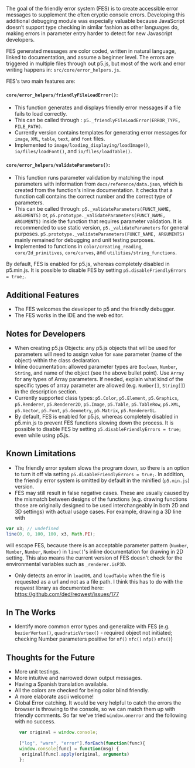 The goal of the friendly error system (FES) is to create accessible error messages to supplement the often cryptic console errors. Developing this additional debugging module was especially valuable because JavaScript doesn’t support type checking in similar fashion as other languages do, making errors in parameter entry harder to detect for new Javascript developers. 

FES generated messages are color coded, written in natural language, linked to documentation, and assume a beginner level. The errors are triggered in multiple files through out p5.js, but most of the work and error writing happens in: `src/core/error_helpers.js`.  

FES's two main features are:
#### `core/error_helpers/friendlyFileLoadError()`: 
* This function generates and displays friendly error messages if a file fails to load correctly. 
* This can be called through : `p5._friendlyFileLoadError(ERROR_TYPE, FILE_PATH)`.
* Currently version contains templates for generating error messages for `image`, `XML`, `table`, `text`, and `font` files.
* Implemented to `image/loading_displaying/loadImage()`, `io/files/loadFont()`, and `io/files/loadTable()`.

#### `core/error_helpers/validateParameters()`:
* This function runs parameter validation by matching the input parameters with information from `docs/reference/data.json`, which is created from the function's inline documentation. It checks that a function call contains the correct number and the correct type of parameters. 
* This can be called through: `p5._validateParameters(FUNCT_NAME, ARGUMENTS)` 
or, `p5.prototype._validateParameters(FUNCT_NAME, ARGUMENTS)` inside the function that requires parameter validation. It is recommended to use static version, `p5._validateParameters` for general purposes. `p5.prototype._validateParameters(FUNCT_NAME, ARGUMENTS)` mainly remained for debugging and unit testing purposes.
* Implemented to functions in `color/creating_reading`, `core/2d_primitives`, `core/curves`, and `utilities/string_functions`. 

By default, FES is enabled for p5.js, whereas completely disabled in p5.min.js. It is possible to disable FES by setting `p5.disableFriendlyErrors = true;`.

## Additional Features
* The FES welcomes the developer to p5 and the friendly debugger. 
* The FES works in the IDE and the web editor. 

## Notes for Developers
* When creating p5.js Objects: any p5.js objects that will be used for parameters will need to assign value for `name` parameter (name of the object) within the class declaration.
* Inline documentation: allowed parameter types are `Boolean`, `Number`, `String`, and name of the object (see the above bullet point). Use `Array` for any types of Array parameters. If needed, explain what kind of the specific types of array parameter are allowed (e.g. `Number[]`, `String[]`) in the description section.
* Currently supported class types: `p5.Color`, `p5.Element`, `p5.Graphics`, `p5.Renderer`, `p5.Renderer2D`, `p5.Image`, `p5.Table`, `p5.TableRow`, `p5.XML`, `p5.Vector`, `p5.Font`, `p5.Geometry`, `p5.Matrix`, `p5.RendererGL`.
* By default, FES is enabled for p5.js, whereas completely disabled in p5.min.js to prevent FES functions slowing down the process. It is possible to disable FES by setting `p5.disableFriendlyErrors = true;` even while using p5.js.

## Known Limitations
* The friendly error system slows the program down, so there is an option to turn it off via setting `p5.disableFriendlyErrors = true;`. In addition, the friendly error system is omitted by default in the minified (`p5.min.js`) version.
* FES may still result in false negative cases. These are usually caused by the mismatch between designs of the  functions (e.g. drawing functions those are originally designed to be used interchangeably in both 2D and 3D settings) with actual usage cases. For example, drawing a 3D line with 
```javascript 
var x3; // undefined
line(0, 0, 100, 100, x3, Math.PI);
```
 will escape FES, because there is an acceptable parameter pattern (`Number`, `Number`, `Number`, `Number`) in `line()`'s inline documentation for drawing in 2D setting. This also means the current version of FES doesn't check for the environmental variables such as `_renderer.isP3D`.
* Only detects an error in `loadXML` and `loadTable` when the file is requested as a url and not as a file path. I think this has to do with the reqwest library as documented here: https://github.com/ded/reqwest/issues/177

## In The Works
* Identify more common error types and generalize with FES (e.g. `bezierVertex()`, `quadraticVertex()` - required object not initiated; checking Number parameters positive for `nf()` `nfc()` `nfp()` `nfs()`)

## Thoughts for the Future
* More unit testings.
* More intuitive and narrowed down output messages.
* Having a Spanish translation available.
* All the colors are checked for being color blind friendly.
* A more elaborate ascii welcome! 
* Global Error catching. It would be very helpful to catch the errors the browser is throwing to the console, so we can match them up with friendly comments. So far we've tried `window.onerror` and the following with no success. 

```javascript
     var original = window.console;
      
     ["log", "warn", "error"].forEach(function(func){
     window.console[func] = function(msg) {
      original[func].apply(original, arguments)
     };
```